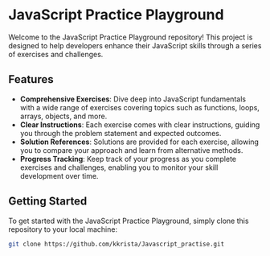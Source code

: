 # JavaScript Practice Playground

Welcome to the JavaScript Practice Playground repository! This project is designed to help developers enhance their JavaScript skills through a series of exercises and challenges.

## Features

- **Comprehensive Exercises**: Dive deep into JavaScript fundamentals with a wide range of exercises covering topics such as functions, loops, arrays, objects, and more.
- **Clear Instructions**: Each exercise comes with clear instructions, guiding you through the problem statement and expected outcomes.
- **Solution References**: Solutions are provided for each exercise, allowing you to compare your approach and learn from alternative methods.
- **Progress Tracking**: Keep track of your progress as you complete exercises and challenges, enabling you to monitor your skill development over time.

## Getting Started

To get started with the JavaScript Practice Playground, simply clone this repository to your local machine:

```bash
git clone https://github.com/kkrista/Javascript_practise.git


